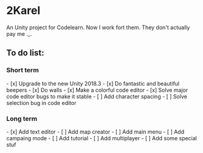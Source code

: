 # 2Karel

An Unity project for Codelearn. Now I work fort them. They don't actually pay me ._.


<h2>To do list: </h2>

<h3>Short term</h3>
- [x] Upgrade to the new Unity 2018.3
- [x] Do fantastic and beautiful beepers
- [x] Do walls
- [x] Make a colorful code editor
- [x] Solve major code editor bugs to make it stable
- [ ] Add character spacing
- [ ] Solve selection bug in code editor
<h3>Long term</h3>
- [x] Add text editor
- [ ] Add map creator
- [ ] Add main menu
- [ ] Add campaing mode
- [ ] Add tutorial
- [ ] Add multiplayer
- [ ] Add some special stuf